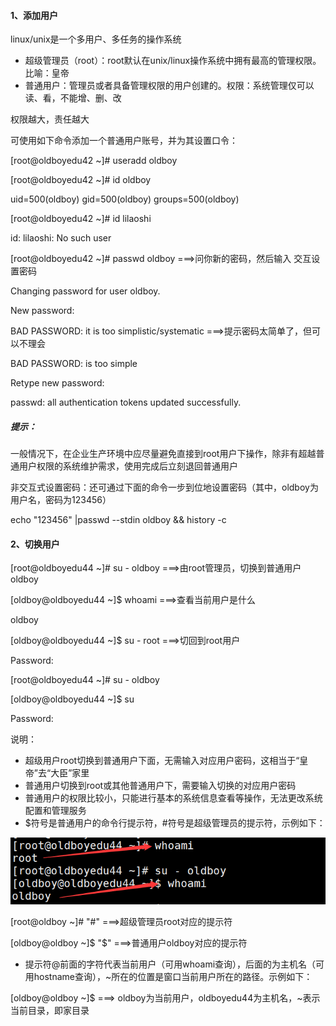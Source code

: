 #### 1、添加用户

linux/unix是一个多用户、多任务的操作系统

* 超级管理员（root）：root默认在unix/linux操作系统中拥有最高的管理权限。比喻：皇帝
* 普通用户：管理员或者具备管理权限的用户创建的。权限：系统管理仅可以读、看，不能增、删、改

权限越大，责任越大

可使用如下命令添加一个普通用户账号，并为其设置口令：

\[root@oldboyedu42 ~\]\# useradd  oldboy

\[root@oldboyedu42 ~\]\# id  oldboy

uid=500\(oldboy\) gid=500\(oldboy\) groups=500\(oldboy\)

\[root@oldboyedu42 ~\]\# id  lilaoshi

id: lilaoshi: No such user

\[root@oldboyedu42 ~\]\# passwd   oldboy   ===&gt;问你新的密码，然后输入 交互设置密码

Changing password for user oldboy.

New password: 

BAD PASSWORD: it is too simplistic/systematic  ===&gt;提示密码太简单了，但可以不理会

BAD PASSWORD: is too simple

Retype new password: 

passwd: all authentication tokens updated successfully.

##### 提示：

一般情况下，在企业生产环境中应尽量避免直接到root用户下操作，除非有超越普通用户权限的系统维护需求，使用完成后立刻退回普通用户

非交互式设置密码：还可通过下面的命令一步到位地设置密码（其中，oldboy为用户名，密码为123456）

echo "123456" \|passwd --stdin oldboy && history -c

#### 2、切换用户

\[root@oldboyedu44 ~\]\# su - oldboy     ===&gt;由root管理员，切换到普通用户oldboy

\[oldboy@oldboyedu44 ~\]$ whoami        ===&gt;查看当前用户是什么

oldboy

\[oldboy@oldboyedu44 ~\]$ su - root     ===&gt;切回到root用户

Password: 

\[root@oldboyedu44 ~\]\# su - oldboy

\[oldboy@oldboyedu44 ~\]$ su

Password: 

说明：

* 超级用户root切换到普通用户下面，无需输入对应用户密码，这相当于“皇帝”去“大臣”家里
* 普通用户切换到root或其他普通用户下，需要输入切换的对应用户密码
* 普通用户的权限比较小，只能进行基本的系统信息查看等操作，无法更改系统配置和管理服务
* $符号是普通用户的命令行提示符，\#符号是超级管理员的提示符，示例如下：

![](/assets/6-4.png)

\[root@oldboy ~\]\#       "\#" ===&gt;超级管理员root对应的提示符

\[oldboy@oldboy ~\]$     "$" ===&gt;普通用户oldboy对应的提示符 

* 提示符@前面的字符代表当前用户（可用whoami查询），后面的为主机名（可用hostname查询），~所在的位置是窗口当前用户所在的路径。示例如下：

\[oldboy@oldboy ~\]$  ===&gt; oldboy为当前用户，oldboyedu44为主机名，~表示当前目录，即家目录




